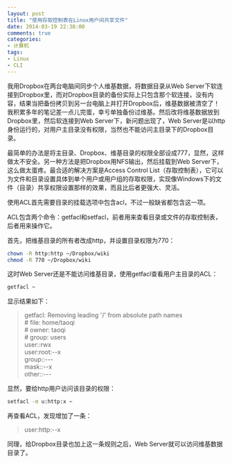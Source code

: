 ```yaml
---
layout: post
title: "使用存取控制表在Linux用户间共享文件"
date: 2014-03-19 22:38:00
comments: true
categories:
- 计算机
tags:
- Linux
- CLI
---
```


我用Dropbox在两台电脑间同步个人维基数据，将数据目录从Web Server下软连接到Dropbox里，而对Dropbox目录的备份实际上只包含那个软连接，没有内容，结果当把备份拷贝到另一台电脑上并打开Dropbox后，维基数据被清空了！我积累多年的笔记差一点儿完蛋，幸亏单独备份过维基。然后改将维基数据放到Dropbox里，然后软连接到Web Server下，新问题出现了，Web Server是以http身份运行的，对用户主目录没有权限，当然也不能访问主目录下的Dropbox目录。

最简单的办法是将主目录、Dropbox、维基目录的权限全部设成777，显然，这样做太不安全。另一种方法是把Dropbox用NFS输出，然后挂载到Web Server下，这么做太蛋疼。最合适的解决方案是Access Control List（存取控制表），它可以为文件和目录设置具体到单个用户或用户组的存取权限，实现像Windows下的文件（目录）共享权限设置那样的效果，而且比后者更强大、灵活。

使用ACL首先需要目录的挂载选项中包含acl，不过一般缺省都包含这一项。

ACL包含两个命令：getfacl和setfacl，前者用来查看目录或文件的存取控制表，后者用来操作它。

首先，把维基目录的所有者改成http，并设置目录权限为770：

```bash
chown -R http:http ~/Dropbox/wiki
chmod -R 770 ~/Dropbox/wiki
```

这时Web Server还是不能访问维基目录，使用getfacl查看用户主目录的ACL：

```bash
getfacl ~
```

显示结果如下：

>getfacl: Removing leading '/' from absolute path names  
\# file: home/taoqi  
\# owner: taoqi  
\# group: users  
user::rwx  
user:root:--x  
group::---  
mask::--x  
other::---  

显然，要给http用户访问该目录的权限：

```bash
setfacl -m u:http:x ~
```

再查看ACL，发现增加了一条：

>user:http:--x

同理，给Dropbox目录也加上这一条规则之后，Web Server就可以访问维基数据目录了。

